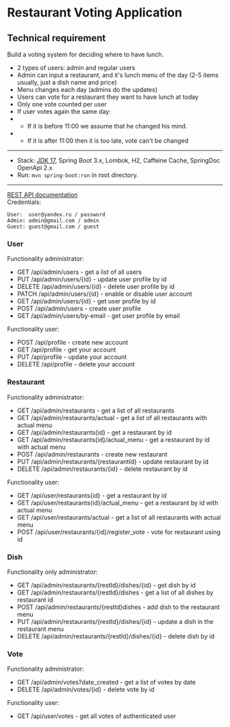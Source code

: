 Restaurant Voting Application
===============================
## Technical requirement

Build a voting system for deciding where to have lunch.
* 2 types of users: admin and regular users
* Admin can input a restaurant, and it's lunch menu of the day (2-5 items usually, just a dish name and price)
* Menu changes each day (admins do the updates)
* Users can vote for a restaurant they want to have lunch at today
* Only one vote counted per user
* If user votes again the same day:
* * If it is before 11:00 we assume that he changed his mind.
* * If it is after 11:00 then it is too late, vote can't be changed

-------------------------------------------------------------
- Stack: [JDK 17](http://jdk.java.net/17/), Spring Boot 3.x, Lombok, H2, Caffeine Cache, SpringDoc OpenApi 2.x
- Run: `mvn spring-boot:run` in root directory.
-----------------------------------------------------
[REST API documentation](http://localhost:8080/)  
Credentials:
```
User:  user@yandex.ru / password
Admin: admin@gmail.com / admin
Guest: guest@gmail.com / guest
```

### User 

Functionality administrator:

* GET /api/admin/users - get a list of all users
* PUT /api/admin/users/{id} - update user profile by id
* DELETE /api/admin/users/{id} - delete user profile by id
* PATCH /api/admin/users/{id} - enable or disable user account
* GET /api/admin/users/{id} - get user profile by id
* POST /api/admin/users - create user profile
* GET /api/admin/users/by-email - get user profile by email

Functionality user:

* POST /api/profile - create new account
* GET /api/profile - get your account
* PUT /api/profile - update your account
* DELETE /api/profile - delete your account


### Restaurant

Functionality administrator:

* GET /api/admin/restaurants - get a list of all restaurants
* GET /api/admin/restaurants/actual - get a list of all restaurants with actual menu
* GET /api/admin/restaurants{id} - get a restaurant by id
* GET /api/admin/restaurants{id}/actual_menu - get a restaurant by id with actual menu
* POST /api/admin/restaurants - create new restaurant
* PUT /api/admin/restaurants/{restaurantId} - update restaurant by id
* DELETE /api/admin/restaurants/{id} - delete restaurant by id

Functionality user:

* GET /api/user/restaurants{id} - get a restaurant by id
* GET /api/user/restaurants{id}/actual_menu - get a restaurant by id with actual menu
* GET /api/user/restaurants/actual - get a list of all restaurants with actual menu
* POST /api/user/restaurants/{id}/register_vote - vote for restaurant using id

### Dish

Functionality only administrator:

* GET /api/admin/restaurants/{restId}/dishes/{id} - get dish by id
* GET /api/admin/restaurants/{restId}/dishes - get a list of all dishes by restaurant id
* POST /api/admin/restaurants/{restId}dishes - add dish to the restaurant menu
* PUT /api/admin/restaurants/{restId}/dishes/{id} - update a dish in the restaurant menu
* DELETE /api/admin/restaurants/{restId}/dishes/{id} - delete dish by id

### Vote

Functionality administrator:

* GET /api/admin/votes?date_created - get a list of votes by date
* DELETE /api/admin/votes/{id} - delete vote by id

Functionality user:

* GET /api/user/votes - get all votes of authenticated user
